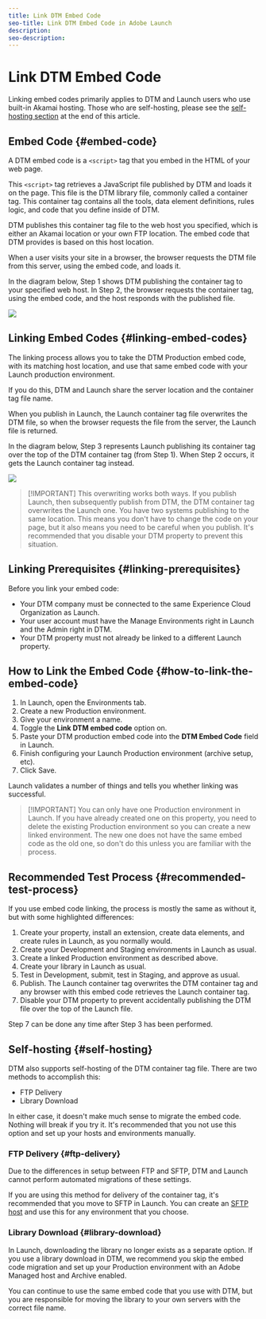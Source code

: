 ```yaml
---
title: Link DTM Embed Code
seo-title: Link DTM Embed Code in Adobe Launch
description: 
seo-description: 
---
```


# Link DTM Embed Code

Linking embed codes primarily applies to DTM and Launch users who use built-in Akamai hosting. Those who are self-hosting, please see the [self-hosting section](#self-hosting) at the end of this article.

## Embed Code {#embed-code}

A DTM embed code is a `<script>` tag that you embed in the HTML of your web page.

This `<script>` tag retrieves a JavaScript file published by DTM and loads it on the page. This file is the DTM library file, commonly called a container tag. This container tag contains all the tools, data element definitions, rules logic, and code that you define inside of DTM.

DTM publishes this container tag file to the web host you specified, which is either an Akamai location or your own FTP location. The embed code that DTM provides is based on this host location.

When a user visits your site in a browser, the browser requests the DTM file from this server, using the embed code, and loads it.

In the diagram below, Step 1 shows DTM publishing the container tag to your specified web host. In Step 2, the browser requests the container tag, using the embed code, and the host responds with the published file.

![](https://blobscdn.gitbook.com/v0/b/gitbook-28427.appspot.com/o/assets%2F-LAxHla2X11_-j5Ak32l%2F-LAyfZuSJ0NwVoeH8Fxx%2F-LAyfa5bqgTovB_vZ6yU%2Fdtm_publishing.png?generation=1524691284072582&alt=media)

## Linking Embed Codes {#linking-embed-codes}

The linking process allows you to take the DTM Production embed code, with its matching host location, and use that same embed code with your Launch production environment.

If you do this, DTM and Launch share the server location and the container tag file name.

When you publish in Launch, the Launch container tag file overwrites the DTM file, so when the browser requests the file from the server, the Launch file is returned.

In the diagram below, Step 3 represents Launch publishing its container tag over the top of the DTM container tag \(from Step 1\). When Step 2 occurs, it gets the Launch container tag instead.

![](https://blobscdn.gitbook.com/v0/b/gitbook-28427.appspot.com/o/assets%2F-LAxHla2X11_-j5Ak32l%2F-LAyfZuSJ0NwVoeH8Fxx%2F-LAyfa5x25lPFZDNEA0o%2Flaunch_publishing.png?generation=1524691284013660&alt=media)

>[!IMPORTANT]  This overwriting works both ways. If you publish Launch, then subsequently publish from DTM, the DTM container tag overwrites the Launch one. You have two systems publishing to the same location. This means you don't have to change the code on your page, but it also means you need to be careful when you publish. It's recommended that you disable your DTM property to prevent this situation.

## Linking Prerequisites {#linking-prerequisites}

Before you link your embed code:

* Your DTM company must be connected to the same Experience Cloud Organization as Launch.
* Your user account must have the Manage Environments right in Launch and the Admin right in DTM.
* Your DTM property must not already be linked to a different Launch property.

## How to Link the Embed Code {#how-to-link-the-embed-code}

1. In Launch, open the Environments tab.
1. Create a new Production environment.
1. Give your environment a name.
1. Toggle the **Link DTM embed code** option on.
1. Paste your DTM production embed code into the **DTM Embed Code** field in Launch.
1. Finish configuring your Launch Production environment \(archive setup, etc\).
1. Click Save.

Launch validates a number of things and tells you whether linking was successful.

>[!IMPORTANT]  You can only have one Production environment in Launch. If you have already created one on this property, you need to delete the existing Production environment so you can create a new linked environment. The new one does not have the same embed code as the old one, so don't do this unless you are familiar with the process.

## Recommended Test Process {#recommended-test-process}

If you use embed code linking, the process is mostly the same as without it, but with some highlighted differences:

1. Create your property, install an extension, create data elements, and create rules in Launch, as you normally would.
1. Create your Development and Staging environments in Launch as usual.
1. ​Create a linked Production environment as described above.
1. Create your library in Launch as usual.
1. Test in Development, submit, test in Staging, and approve as usual.
1. Publish. The Launch container tag overwrites the DTM container tag and any browser with this embed code retrieves the Launch container tag.
1. Disable your DTM property to prevent accidentally publishing the DTM file over the top of the Launch file.

Step 7 can be done any time after Step 3 has been performed.

## Self-hosting {#self-hosting}

DTM also supports self-hosting of the DTM container tag file. There are two methods to accomplish this:

* FTP Delivery
* Library Download

In either case, it doesn't make much sense to migrate the embed code. Nothing will break if you try it. It's recommended that you not use this option and set up your hosts and environments manually.

### FTP Delivery {#ftp-delivery}

Due to the differences in setup between FTP and SFTP, DTM and Launch cannot perform automated migrations of these settings.

If you are using this method for delivery of the container tag, it's recommended that you move to SFTP in Launch. You can create an [SFTP host](../publishing/hosts.md#sftp) and use this for any environment that you choose.

### Library Download {#library-download}

In Launch, downloading the library no longer exists as a separate option. If you use a library download in DTM, we recommend you skip the embed code migration and set up your Production environment with an Adobe Managed host and Archive enabled.

You can continue to use the same embed code that you use with DTM, but you are responsible for moving the library to your own servers with the correct file name.

